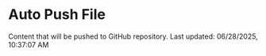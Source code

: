 # Auto Push File

Content that will be pushed to GitHub repository.
Last updated: 06/28/2025, 10:37:07 AM